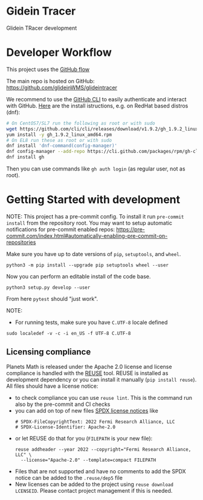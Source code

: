 <!--
SPDX-FileCopyrightText: 2017 Fermi Research Alliance, LLC
SPDX-License-Identifier: Apache-2.0
-->

# Gidein Tracer

Glidein TRacer development

# Developer Workflow

This project uses the [GitHub flow](https://docs.github.com/en/get-started/quickstart/github-flow)

The main repo is hosted on GitHub: https://github.com/glideinWMS/glideintracer

We recommend to use the [GitHub CLI](https://cli.github.com/) to easily authenticate and interact with GitHub.
[Here]() are the install istructions, e.g. on RedHat based distros (dnf):
```bash
# On CentOS7/SL7 run the following as root or with sudo
wget https://github.com/cli/cli/releases/download/v1.9.2/gh_1.9.2_linux_amd64.rpm
yum install -y gh_1.9.2_linux_amd64.rpm
# On EL8 run these as root or with sudo
dnf install 'dnf-command(config-manager)'
dnf config-manager --add-repo https://cli.github.com/packages/rpm/gh-cli.repo
dnf install gh
```
Then you can use commands like `gh auth login` (as regular user, not as root).

# Getting Started with development

NOTE: This project has a pre-commit config.
To install it run `pre-commit install` from the repository root.
You may want to setup automatic notifications for pre-commit enabled
repos: https://pre-commit.com/index.html#automatically-enabling-pre-commit-on-repositories

Make sure you have up to date versions of `pip`, `setuptools`, and `wheel`.

`python3 -m pip install --upgrade pip setuptools wheel --user`

Now you can perform an editable install of the code base.

`python3 setup.py develop --user`

From here `pytest` should "just work".

NOTE:

- For running tests, make sure you have `C.UTF-8` locale defined

```shell
sudo localedef -v -c -i en_US -f UTF-8 C.UTF-8
```

## Licensing compliance

Planets Math is released under the Apache 2.0 license and license compliance is
handled with the [REUSE](http://reuse.software/) tool.
REUSE is installed as development dependency or you can install it manually
(`pip install reuse`). All files should have a license notice:

- to check compliance you can use `reuse lint`. This is the command run also by the pre-commit and CI checks
- you can add on top of new files [SPDX license notices](https://spdx.org/licenses/) like
  ```
  # SPDX-FileCopyrightText: 2022 Fermi Research Alliance, LLC
  # SPDX-License-Identifier: Apache-2.0
  ```
- or let REUSE do that for you (`FILEPATH` is your new file):
  ```
  reuse addheader --year 2022 --copyright="Fermi Research Alliance, LLC" \
    --license="Apache-2.0" --template=compact FILEPATH
  ```
- Files that are not supported and have no comments to add the SPDX notice
  can be added to the `.reuse/dep5` file
- New licenses can be added to the project using `reuse download LCENSEID`. Please
  contact project management if this is needed.
